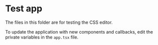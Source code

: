 # Test app
The files in this folder are for testing the CSS editor.

To update the application with new components and callbacks, edit the private variables in the `app.tsx` file.
